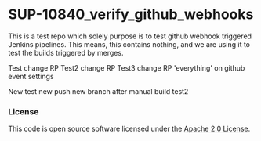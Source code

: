 
# SUP-10840_verify_github_webhooks



This is a test repo which solely purpose is to test github webhook triggered Jenkins pipelines.
This means, this contains nothing, and we are using it to test the builds triggered by merges.

Test change RP
Test2 change RP
Test3 change RP 'everything' on github event settings

New test
new push
new branch after manual build
test2
### License

This code is open source software licensed under the [Apache 2.0 License]("http://www.apache.org/licenses/LICENSE-2.0.html").

